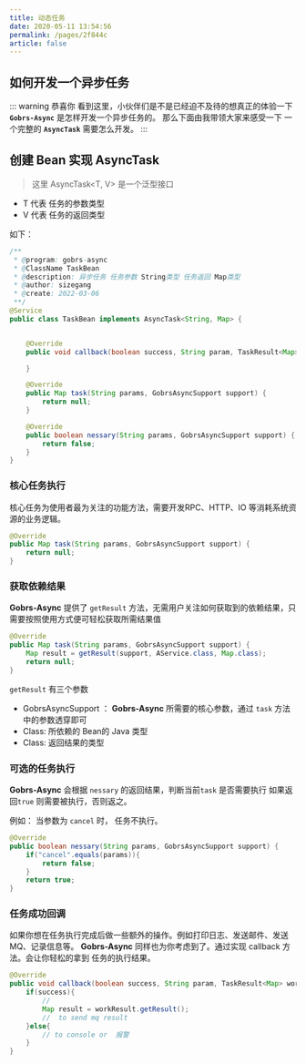 ```yaml
---
title: 动态任务 
date: 2020-05-11 13:54:56 
permalink: /pages/2f844c
article: false
---
```


## 如何开发一个异步任务

::: warning 恭喜你 
看到这里，小伙伴们是不是已经迫不及待的想真正的体验一下 <code>**Gobrs-Async**</code> 是怎样开发一个异步任务的。 那么下面由我带领大家来感受一下 一个完整的 
<code>**AsyncTask**</code> 需要怎么开发。
:::

## 创建 Bean 实现 AsyncTask

> 这里 AsyncTask<T, V> 是一个泛型接口

* T 代表 任务的参数类型
* V 代表 任务的返回类型

如下：

```java 
/**
 * @program: gobrs-async
 * @ClassName TaskBean
 * @description: 异步任务 任务参数 String类型 任务返回 Map类型
 * @author: sizegang
 * @create: 2022-03-06
 **/
@Service
public class TaskBean implements AsyncTask<String, Map> {


    @Override
    public void callback(boolean success, String param, TaskResult<Map> workResult) {

    }

    @Override
    public Map task(String params, GobrsAsyncSupport support) {
        return null;
    }

    @Override
    public boolean nessary(String params, GobrsAsyncSupport support) {
        return false;
    }
}
```
### 核心任务执行

核心任务为使用者最为关注的功能方法，需要开发RPC、HTTP、IO 等消耗系统资源的业务逻辑。
```java 
@Override
public Map task(String params, GobrsAsyncSupport support) {
    return null;
}
```


### 获取依赖结果
**Gobrs-Async** 提供了 <code>getResult</code> 方法，无需用户关注如何获取到的依赖结果，只需要按照使用方式便可轻松获取所需结果值
```java
@Override
public Map task(String params, GobrsAsyncSupport support) {
    Map result = getResult(support, AService.class, Map.class);
    return null;
}
```
<code>getResult</code> 有三个参数
* GobrsAsyncSupport ： **Gobrs-Async** 所需要的核心参数，通过 <code>task</code> 方法中的参数透穿即可
* Class: 所依赖的 Bean的 Java 类型
* Class: 返回结果的类型 


### 可选的任务执行

**Gobrs-Async**  会根据 <code>nessary</code>  的返回结果，判断当前<code>task</code> 是否需要执行 如果返回<code>true</code> 则需要被执行，否则返之。

例如： 当参数为 <code>cancel</code> 时， 任务不执行。

```java 
@Override
public boolean nessary(String params, GobrsAsyncSupport support) {
    if("cancel".equals(params)){
        return false;
    }
    return true;
}
```

### 任务成功回调

如果你想在任务执行完成后做一些额外的操作。例如打印日志、发送邮件、发送MQ、记录信息等。 **Gobrs-Async**  同样也为你考虑到了。通过实现 callback 方法。会让你轻松的拿到
任务的执行结果。

```java 
@Override
public void callback(boolean success, String param, TaskResult<Map> workResult) {
    if(success){
        // 
        Map result = workResult.getResult();
        //  to send mq result
    }else{
        // to console or  报警
    }
}
```













